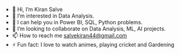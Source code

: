 - 👋 Hi, I’m Kiran Salve
- 👀 I’m interested in Data Analysis.
- 🌱 I can help you in Power BI, SQL, Python problems.
- 💞️ I’m looking to collaborate on Data Analysis, ML, AI projects.
- 📫 How to reach me salvekiran44@gmail.com
- ⚡ Fun fact: I love to watch animes, playing cricket and Gardening

<!---
salvekiran/salvekiran is a ✨ special ✨ repository because its `README.md` (this file) appears on your GitHub profile.
You can click the Preview link to take a look at your changes.
--->
